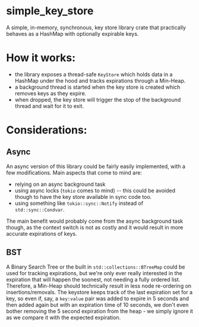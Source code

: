 # simple_key_store

A simple, in-memory, synchronous, key store library crate that practically behaves as a HashMap with optionally expirable keys.

# How it works:
- the library exposes a thread-safe `KeyStore` which holds data in a HashMap under the hood and tracks expirations through a Min-Heap. 
- a background thread is started when the key store is created which removes keys as they expire.
- when dropped, the key store will trigger the stop of the background thread and wait for it to exit.

# Considerations:
## Async
An async version of this library could be fairly easily implemented, with a few modifications. Main aspects that come to mind are:
- relying on an async background task
- using async locks (`tokio` comes to mind) -- this could be avoided though to have the key store available in sync code too.
- using something like `tokio::sync::Notify` instead of `std::sync::Condvar`.

The main benefit would probably come from the async background task though, as the context switch is not as costly and it would result in more accurate expirations of keys.

## BST
A Binary Search Tree or the built in `std::collections::BTreeMap` could be used for tracking expirations, but we're only ever really interested in the expiration that will happen the soonest, not needing a fully ordered list.
Therefore, a Min-Heap should technically result in less node re-ordering on insertions/removals.
The keystore keeps track of the last expiration set for a key, so even if, say, a `key:value` pair was added to expire in 5 seconds and then added again but with an expiration time of 10 seconds, we don't even bother removing the 5 second expiration from the heap - we simply ignore it as we compare it with the expected expiration.
